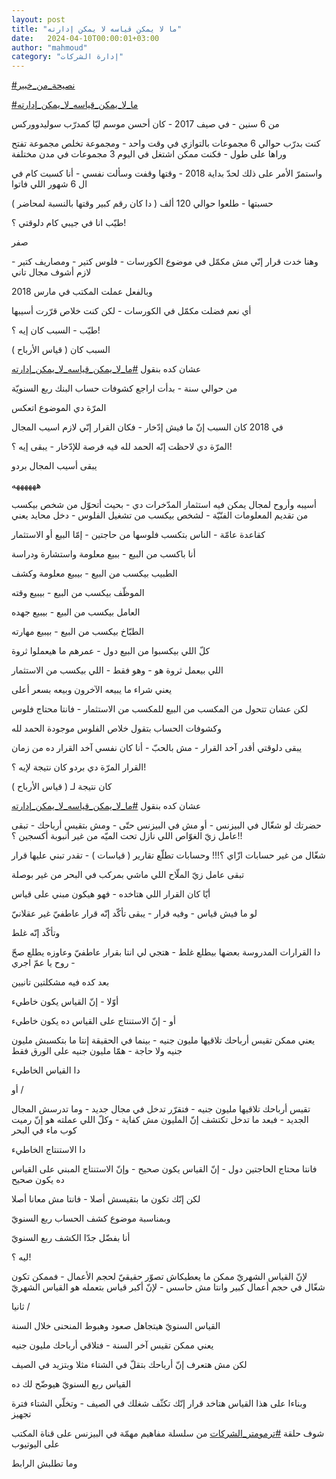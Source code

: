 ```yaml
---
layout: post
title: "ما لا يمكن قياسه لا يمكن إدارته"
date:   2024-04-10T00:00:01+03:00
author: "mahmoud"
category: "إدارة الشركات"
---
```



[<u>\#نصيحة\_من\_خبير</u>](https://www.facebook.com/hashtag/%D9%86%D8%B5%D9%8A%D8%AD%D8%A9_%D9%85%D9%86_%D8%AE%D8%A8%D9%8A%D8%B1?__eep__=6&__cft__%5b0%5d=AZU2AYxdXrx7Fc4WAvsgTeb9xRJH2e8F0mkZN9CPjpqQFzpEFve49Vsl-dcbfmU9nEN_n4b0UuK-uBdK9KCRZZ_6D2V34zIF1ogMN6J_Z-7t4587jl4OY5TI2k3b3cH8ilAH5P0jB3IAOVmRkN7IJYawaIEeN0hZfmHBNcGpRPVOrBqH1oOQWUSyshkCT5iWwdU&__tn__=*NK-R)




[<u>\#ما\_لا\_يمكن\_قياسه\_لا\_يمكن\_إدارته</u>](https://www.facebook.com/hashtag/%D9%85%D8%A7_%D9%84%D8%A7_%D9%8A%D9%85%D9%83%D9%86_%D9%82%D9%8A%D8%A7%D8%B3%D9%87_%D9%84%D8%A7_%D9%8A%D9%85%D9%83%D9%86_%D8%A5%D8%AF%D8%A7%D8%B1%D8%AA%D9%87?__eep__=6&__cft__%5b0%5d=AZU2AYxdXrx7Fc4WAvsgTeb9xRJH2e8F0mkZN9CPjpqQFzpEFve49Vsl-dcbfmU9nEN_n4b0UuK-uBdK9KCRZZ_6D2V34zIF1ogMN6J_Z-7t4587jl4OY5TI2k3b3cH8ilAH5P0jB3IAOVmRkN7IJYawaIEeN0hZfmHBNcGpRPVOrBqH1oOQWUSyshkCT5iWwdU&__tn__=*NK-R)




من 6 سنين - في صيف 2017 - كان أحسن موسم ليّا كمدرّب
سوليدووركس




كنت بدرّب حوالي 6 مجموعات بالتوازي في وقت واحد - ومجموعة
تخلص مجموعة تفتح وراها على طول - فكنت ممكن اشتغل في اليوم 3 مجموعات في
مدن مختلفة




واستمرّ الأمر على ذلك لحدّ بداية 2018 - وقتها وقفت وسألت
نفسي - أنا كسبت كام في ال 6 شهور اللي فاتوا

حسبتها - طلعوا حوالي 120 ألف ( دا كان رقم كبير وقتها
بالنسبة لمحاضر )




طيّب انا في جيبي كام دلوقتي ؟!

صفر




وهنا خدت قرار إنّي مش مكمّل في موضوع الكورسات - فلوس
كتير - ومصاريف كتير - لازم أشوف مجال تاني




وبالفعل عملت المكتب في مارس 2018

أي نعم فضلت مكمّل في الكورسات - لكن كنت خلاص قرّرت
أسيبها




طيّب - السبب كان إيه ؟!

السبب كان ( قياس الأرباح )

عشان كده بنقول
[<u>\#ما\_لا\_يمكن\_قياسه\_لا\_يمكن\_إدارته</u>](https://www.facebook.com/hashtag/%D9%85%D8%A7_%D9%84%D8%A7_%D9%8A%D9%85%D9%83%D9%86_%D9%82%D9%8A%D8%A7%D8%B3%D9%87_%D9%84%D8%A7_%D9%8A%D9%85%D9%83%D9%86_%D8%A5%D8%AF%D8%A7%D8%B1%D8%AA%D9%87?__eep__=6&__cft__%5b0%5d=AZU2AYxdXrx7Fc4WAvsgTeb9xRJH2e8F0mkZN9CPjpqQFzpEFve49Vsl-dcbfmU9nEN_n4b0UuK-uBdK9KCRZZ_6D2V34zIF1ogMN6J_Z-7t4587jl4OY5TI2k3b3cH8ilAH5P0jB3IAOVmRkN7IJYawaIEeN0hZfmHBNcGpRPVOrBqH1oOQWUSyshkCT5iWwdU&__tn__=*NK-R)




من حوالي سنة - بدأت اراجع كشوفات حساب البنك ربع
السنويّة

المرّة دي الموضوع اتعكس

في 2018 كان السبب إنّ ما فيش إدّخار - فكان القرار إنّي لازم
اسيب المجال

المرّة دي لاحظت إنّه الحمد لله فيه فرصة للإدّخار - يبقى إيه
؟!

يبقى أسيب المجال بردو

ههههههه




أسيبه وأروح لمجال يمكن فيه استثمار المدّخرات دي - بحيث
أتحوّل من شخص بيكسب من تقديم المعلومات الفنّيّة - لشخص بيكسب من تشغيل
الفلوس - دخل محايد يعني




كقاعدة عامّة - الناس بتكسب فلوسها من حاجتين - إمّا البيع
أو الاستثمار




أنا باكسب من البيع - ببيع معلومة واستشارة ودراسة

الطبيب بيكسب من البيع - بيبيع معلومة وكشف

الموظّف بيكسب من البيع - بيبيع وقته

العامل بيكسب من البيع - بيبيع جهده

الطبّاخ بيكسب من البيع - بيبيع مهارته




كلّ اللي بيكسبوا من البيع دول - عمرهم ما هيعملوا
ثروة

اللي بيعمل ثروة هو - وهو فقط - اللي بيكسب من
الاستثمار

يعني شراء ما يبيعه الآخرون وبيعه بسعر أعلى




لكن عشان تتحول من المكسب من البيع للمكسب من الاستثمار -
فانتا محتاج فلوس

وكشوفات الحساب بتقول خلاص الفلوس موجودة الحمد لله

يبقى دلوقتي أقدر آخد القرار - مش بالحبّ - أنا كان نفسي
آخد القرار ده من زمان




القرار المرّة دي بردو كان نتيجة لإيه ؟!

كان نتيجة لـ ( قياس الأرباح )

عشان كده بنقول
[<u>\#ما\_لا\_يمكن\_قياسه\_لا\_يمكن\_إدارته</u>](https://www.facebook.com/hashtag/%D9%85%D8%A7_%D9%84%D8%A7_%D9%8A%D9%85%D9%83%D9%86_%D9%82%D9%8A%D8%A7%D8%B3%D9%87_%D9%84%D8%A7_%D9%8A%D9%85%D9%83%D9%86_%D8%A5%D8%AF%D8%A7%D8%B1%D8%AA%D9%87?__eep__=6&__cft__%5b0%5d=AZU2AYxdXrx7Fc4WAvsgTeb9xRJH2e8F0mkZN9CPjpqQFzpEFve49Vsl-dcbfmU9nEN_n4b0UuK-uBdK9KCRZZ_6D2V34zIF1ogMN6J_Z-7t4587jl4OY5TI2k3b3cH8ilAH5P0jB3IAOVmRkN7IJYawaIEeN0hZfmHBNcGpRPVOrBqH1oOQWUSyshkCT5iWwdU&__tn__=*NK-R)




حضرتك لو شغّال في البيزنس - أو مش في البيزنس حتّى - ومش
بتقيس أرباحك - تبقى عامل زيّ الغوّاص اللي نازل تحت الميّه من غير أنبوبة
أكسجين ؟!!




شغّال من غير حسابات ازّاي ؟!!! وحسابات تطلّع تقارير (
قياسات ) - تقدر تبني عليها قرار

تبقى عامل زيّ الملّاح اللي ماشي بمركب في البحر من غير
بوصلة




أيّا كان القرار اللي هتاخده - فهو هيكون مبني على
قياس

لو ما فيش قياس - وفيه قرار - يبقى تأكّد إنّه قرار عاطفيّ
غير عقلانيّ

وتأكّد إنّه غلط




دا القرارات المدروسة بعضها بيطلع غلط - هتجي لي انتا
بقرار عاطفيّ وعاوزه يطلع صحّ - روح يا عمّ اجري




بعد كده فيه مشكلتين تانيين

أوّلا - إنّ القياس يكون خاطيء

أو - إنّ الاستنتاج على القياس ده يكون خاطيء




يعني ممكن تقيس أرباحك تلاقيها مليون جنيه - بينما في
الحقيقة إنتا ما بتكسبش مليون جنيه ولا حاجة - همّا مليون جنيه على الورق
فقط

دا القياس الخاطيء




أو /

تقيس أرباحك تلاقيها مليون جنيه - فتقرّر تدخل في مجال
جديد - وما تدرسش المجال الجديد - فبعد ما تدخل تكتشف إنّ المليون مش
كفاية - وكلّ اللي عملته هو إنّ رميت كوب ماء في البحر

دا الاستنتاج الخاطيء




فانتا محتاج الحاجتين دول - إنّ القياس يكون صحيح - وإنّ
الاستنتاج المبني على القياس ده يكون صحيح

لكن إنّك تكون ما بتقيسش أصلا - فانتا مش معانا أصلا




وبمناسبة موضوع كشف الحساب ربع السنويّ

أنا بفضّل جدّا الكشف ربع السنويّ




ليه ؟!

لإنّ القياس الشهريّ ممكن ما يعطيكاش تصوّر حقيقيّ لحجم
الأعمال - فممكن تكون شغّال في حجم أعمال كبير وانتا مش حاسس - لإنّ أكبر
قياس بتعمله هو القياس الشهريّ




ثانيا /

القياس السنويّ هيتجاهل صعود وهبوط المنحنى خلال
السنة

يعني ممكن تقيس آخر السنة - فتلاقي أرباحك مليون
جنيه

لكن مش هتعرف إنّ أرباحك بتقلّ في الشتاء مثلا وبتزيد في
الصيف




القياس ربع السنويّ هيوضّح لك ده

وبناءا على هذا القياس هتاخد قرار إنّك تكثّف شغلك في
الصيف - وتخلّي الشتاء فترة تجهيز




شوف حلقة
[<u>\#ترمومتر\_الشركات</u>](https://www.facebook.com/hashtag/%D8%AA%D8%B1%D9%85%D9%88%D9%85%D8%AA%D8%B1_%D8%A7%D9%84%D8%B4%D8%B1%D9%83%D8%A7%D8%AA?__eep__=6&__cft__%5b0%5d=AZU2AYxdXrx7Fc4WAvsgTeb9xRJH2e8F0mkZN9CPjpqQFzpEFve49Vsl-dcbfmU9nEN_n4b0UuK-uBdK9KCRZZ_6D2V34zIF1ogMN6J_Z-7t4587jl4OY5TI2k3b3cH8ilAH5P0jB3IAOVmRkN7IJYawaIEeN0hZfmHBNcGpRPVOrBqH1oOQWUSyshkCT5iWwdU&__tn__=*NK-R)
من سلسلة مفاهيم مهمّة في البيزنس على قناة المكتب على
اليوتيوب

وما تطلبش الرابط

